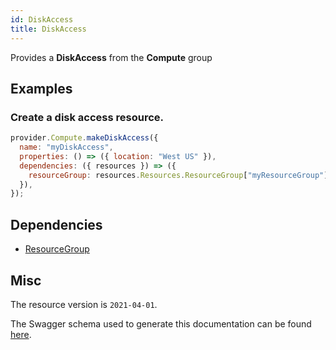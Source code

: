 ```yaml
---
id: DiskAccess
title: DiskAccess
---
```

Provides a **DiskAccess** from the **Compute** group
## Examples
### Create a disk access resource.
```js
provider.Compute.makeDiskAccess({
  name: "myDiskAccess",
  properties: () => ({ location: "West US" }),
  dependencies: ({ resources }) => ({
    resourceGroup: resources.Resources.ResourceGroup["myResourceGroup"],
  }),
});

```
## Dependencies
- [ResourceGroup](../Resources/ResourceGroup.md)
## Misc
The resource version is `2021-04-01`.

The Swagger schema used to generate this documentation can be found [here](https://github.com/Azure/azure-rest-api-specs/tree/main/specification/compute/resource-manager/Microsoft.Compute/stable/2021-04-01/disk.json).
